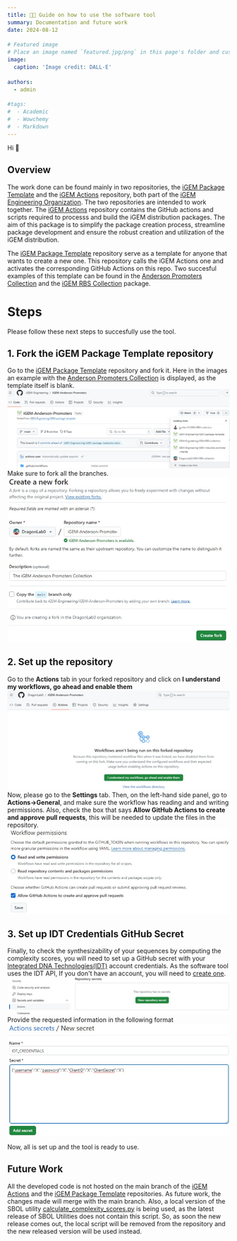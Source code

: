 ```yaml
---
title: 🧑‍💻️ Guide on how to use the software tool
summary: Documentation and future work
date: 2024-08-12

# Featured image
# Place an image named `featured.jpg/png` in this page's folder and customize its options here.
image:
  caption: 'Image credit: DALL-E'

authors:
  - admin

#tags:
#  - Academic
#  - Wowchemy
#  - Markdown 
---
```


Hi 👋

## Overview
The work done can be found mainly in two repositories, the [iGEM Package Template](https://github.com/iGEM-Engineering/iGEM-package-template) and the [iGEM Actions](https://github.com/iGEM-Engineering/iGEM-actions) repository, both part of the [iGEM Engineering Organization](https://github.com/iGEM-Engineering). The two repositories are intended to work together. The [iGEM Actions](https://github.com/iGEM-Engineering/iGEM-actions) repository contains the GitHub actions and scripts required to processs and build the iGEM distribution packages.
The aim of this package is to simplify the package creation process, streamline package development and ensure the robust creation and utilization of the iGEM distribution.

The [iGEM Package Template](https://github.com/iGEM-Engineering/iGEM-package-template) repository serve as a template for anyone that wants to create a new one. This repository calls the iGEM Actions one and activates the corresponding GitHub Actions on this repo. Two succesful examples of this template can be found in the [Anderson Promoters Collection](https://github.com/iGEM-Engineering/iGEM-Anderson-Promoters) and the [iGEM RBS Collection](https://github.com/iGEM-Engineering/iGEM-RBS-collection) package.

# Steps
Please follow these next steps to succesfully use the tool.
## 1. Fork the iGEM Package Template repository
Go to the [iGEM Package Template](https://github.com/iGEM-Engineering/iGEM-package-template) repository and fork it. Here in the images an example with the [Anderson Promoters Collection](https://github.com/iGEM-Engineering/iGEM-Anderson-Promoters) is displayed, as the template itself is blank.
![Fork 1](fork1.jpg)
Make sure to fork all the branches.
![Fork 2](fork2.jpg)

## 2. Set up the repository
Go to the **Actions** tab in your forked repository and click on **I understand my workflows, go ahead and enable them**
![Allow workflow](allow_workflow.jpg)
Now, please go to the **Settings** tab. Then, on the left-hand side panel, go to **Actions->General**, and make sure the workflow has reading and and writing permissions. Also, check the box that says **Allow GitHub Actions to create and approve pull requests**, this will be needed to update the files in the repository.
![Workflow permissions](workflow_permissions.jpg)

## 3. Set up IDT Credentials GitHub Secret
Finally, to check the synthesizability of your sequences by computing the complexity scores, you will need to set up a GitHub secret with your [Integrated DNA Technologies(IDT)](https://www.idtdna.com/pages) account credentials. As the software tool uses the IDT API, If you don't have an account, you will need to [create one](https://www.idtdna.com/site/Account/AccountSetup). 
![Secrets 1](secrets1.jpg)
Provide the requested information in the following format
![Secrets 2](secrets2.jpg)

Now, all is set up and the tool is ready to use.

## Future Work

All the developed code is not hosted on the main branch of the [iGEM Actions](https://github.com/iGEM-Engineering/iGEM-actions) and the [iGEM Package Template](https://github.com/iGEM-Engineering/iGEM-package-template) repositories. As future work, the changes made will merge with the main branch. Also, a local version of the SBOL utility [calculate_complexity_scores.py](https://github.com/SynBioDex/SBOL-utilities/blob/develop/sbol_utilities/calculate_complexity_scores.py) is being used, as the latest release of SBOL Utilities does not contain this script. So, as soon the new release comes out, the local script will be removed from the repository and the new released version will be used instead.
